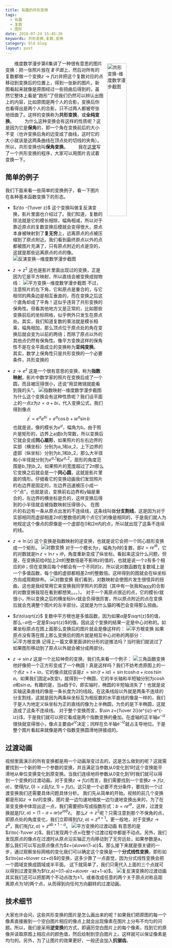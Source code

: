 ```yaml
---
title: 有趣的共形变换
tags:
  - 有趣
  - 复数
  - 图形
date: 2016-07-24 15:45:26
keywords: 共形变换,复数,变换
category: Old blog
layout: post
---
```


<a href="/asset/2016/img/conformal-cover.png" title="共形变换-维度数学漫步截图" class="fancybox" rel="article0"><img src="/asset/2016/img/conformal-cover.png" alt="共形变换-维度数学漫步截图" class="cover-img" style="width: 35%;float: right;padding: 10px;"></a>
&emsp;&emsp;维度数学漫步第6集讲了一种很有意思的图片变换：把一张照片放在*复平面*上，然后对所有的复数都做一个变换$z\to f(z)$并把这个复数对应的点移动到变换后的位置上，得到一张新的图片。新图看起来就像是原图经过一些扭曲后得到的，虽然它整体上看是“跑形”了但我们仍然可以辨认出图上的内容，比如原图是两个人的合影，变换后你也看得出是两个人的合影，只不过两人都被夸张地扭曲了。这样的变换称为**共形变换**，或**全纯变换**。
&emsp;&emsp;为什么这种变换会有这样的性质呢？这是因为它是**保角**的，即一个角在变换前后的大小不变（也许变换后角的边变成了曲线，这时它的大小就该是这两条曲线在顶点处的切线的夹角）。所以，共形变换也叫**保角变换**。
&emsp;&emsp;我在[这里](/programmes/conformal-trans)写了一个共形变换的程序，大家可以用图片去试着变换一下。

<!-- more -->
## 简单的例子
我们下面来看一些简单的变换例子，看一下图片在各种基本函数变换下的形态。
* $z\to -{1\over z}$
这个变换叫做复反演变换，影片里面也介绍过了。我们知道，复数的除法就是它的模长相除，幅角相减，所以对于靠近原点的复数变换后模就会变得很大，原点本身被映射到了**复无穷**上，远离原点的点被压缩到了原点附近。我们看到最终原点以外的点都被图片充满了，只有原点附近的点是空的，这就是那些远离原点的点的像。
![反演变换--维度数学漫步截图](/asset/2016/img/conformal2.png)

* $z\to z^2$
这也是影片里面出现过的变换，正是因为它是平方映射，所以直线会被变换成抛物线：
![平方变换--维度数学漫步截图](/asset/2016/img/conformal1.png)
不过，注意照片的左下角，它和原点是重合的，与它相邻的两条边是相互垂直的，而在变换之后这个直角却成了平角！这似乎违背了共形变换的保角性。但看其他地方又是正常的，比如那些变换前后的坐标网格，似乎例外只发生在原点处。其实，我们知道复数的乘法就是模长相乘，幅角相加，那么顶点位于原点处的角在变换后就会变为以前的两倍；而除了原点以外的其他点仍然有保角性。像平方变换这样的保角性不是在全平面成立的变换称为**亚纯变换**。
其实，数学上保角性只是共形变换的一个必要条件，共形变换的

* $z\to e^z$
这是一个很有意思的变换，称为**指数映射**。影片中数学家的照片在变换后成了一个圆，而且被压得很小，还说“用显微镜就能看到我的头”。
![指数映射--维度数学漫步截图](/asset/2016/img/conformal3.png)
为什么这个变换会有这种性质呢？我们设平面上的一点z为$z=a+bi$，代入变换公式，我们得到像点
$$z^\prime=e^a e^{bi}=e^a\cos b+ie^a\sin b$$
也就是说，像的模长为$e^a$，幅角为b。由于照片是矩形的，边界上a或b为常数，所以变换后它就会变成**同心扇形**，如果照片的左右边界的实部（横坐标）分别为$a\_1$和$a\_2$，上下边界的虚部（纵坐标）分别为$b\_1$和$b\_2$，那么大半径和小半径就分别为$e^{a\_1}$和$e^{a\_2}$，扇形的角度范围是$b\_1$到$b\_2$。如果照片的宽度超过了$2\pi$那么它变换之后就会是一个**同心圆**，这就是影片里面的情形。仔细看它的变换动画我们发现照片的右边界是固定的，左边界迅速被压小成一个“点”，也就是说，变换前右边界和y轴是重合的，左边界的横坐标是负的，这样变换后得到的小半径就会被指数映射压得很小。
在图片的右边有一条从原点出发的不连续线，这条线叫做**分支割线**，这是因为对于实部相同而虚部相差$2\pi$的整数倍的两个点它们的像是相同的，于是我们就人为地规定这个像点的原像是一个虚部在0和$2\pi$内的点，所以就出现了这条不连续的线。

* $z\to\ln(z)$
这个变换是指数映射的逆变换，也就是说它会把一个同心扇形变换成一个矩形。
![对数变换](/asset/2016/img/conforme-cercle.png)
对于一个模长为r，幅角为$\theta$的复数，即$z=re^{i\theta}$，它的对数就是$\ln z=\ln r+i\theta$，角度重新变成了纵坐标。看起来这没什么问题，但是，在变换前给$\theta$加上$2\pi$的整数倍是不影响z的值的，也就是说一个z有多个相应的$\theta$；但在变换后每个$\theta$都会有一个不同的z，所以说对数函数在复数域上是一个多值函数，每个值的虚部都相差$2\pi$的整数倍。这样得到的图就会在纵坐标方向成周期排布。
![对数变换](/asset/2016/img/conforme-ln.png)
我们看到，对数映射会使图片发生很怪异的扭曲，这也是我经常用它来变换我同学照片的原因（其中有一张我和[wxy](//wxyhly.github.io)的合影的对数变换我现在看到都想笑。。。）。
对于一个离原点很近的点，它的模长r就很小，所以变换之后的横坐标$\ln r$就会负得很厉害，所以原点附近的点在变换后就会充满整个图片的左半部分。这就是为什么猫的嘴巴会变得那么扭曲。

* $z\to\sqrt{z}$
复数中平方根也是多值函数，因为如果$a$是$\sqrt{z}$的值，那么$-a$也一定是$\sqrt{z}$的值。因此这个变换的结果一定是中心对称的。如果坐标原点在图上面那么变换后的图片就会是像这样的：
![平方根变换](/asset/2016/img/conformal4.png)
如果原点没有落在图上那么变换后的图片就是相互中心对称的两部分：
![平方根变换](/asset/2016/img/conformal5.png)
记得上一篇文章里面讲的分形的逆推法吗？当时我们就说过了如果图形移动到了原点以外就会被分成两部分。

* $z\to\sin z$
这是一个比较神奇的变换，我们先来看一个例子：
![三角函数变换](/asset/2016/img/conformal-sin.png)
他好像把一个正方形变成了一个椭圆！真是这样吗？我们不妨考虑原图上的一个点$z=t+ia$，它的像点就应该是$z^\prime=\sin(t+ia)=\sin t\cosh a+i\cos t\sin a$。如果我们固定a改变t，就得到一个椭圆，它的半长轴和半短轴分别为$\cosh a$和$\sin a$。有趣的是，当a趋于0，即实轴时，椭圆的半短轴消失了！也就是说实轴这条直线的像是一条长度为2的线段。在这条线段以外就是两条不连续的分支割线，这就是因为两条纵坐标互为相反数的水平直线的像是一样的，我们于是人为地定义纵坐标为正的直线的像为上半椭圆，为负的是下半椭圆，这就造成了这条不连续线。
对于整个变换而言，$\sin z={1\over 2i}(e^{iz}-e^{-iz})$，于是我们就可以把它看成是两个指数变换的叠加。在虚轴的正半轴$e^{-iz}$很快就变得很小，像点主要由$e^{iz}$决定；同样在负半轴$e^{-iz}$就占主导地位。于是整个图片看起来就像是两个指数变换圆滑地拼接成的。

## 过渡动画
视频里面演示的所有变换都是用一个动画渐变过去的，这是怎么做到的呢？这就需要找到一个新的带一个参数的变换，并且满足当参数从0变化到1时这个变换能平滑地从单位变换变化到原变换。当我们连续地将参数从0变化到1时我们就可以得到一个变换的过渡动画。对于变换$z\to f(z)$而言，我们需要找到一个变换$z\to f(z,a)$，使得$f(z,0)=z$且$f(z,1)=f(z)$。这只是一个必要不充分条件，要找到一个过渡变换我们还需要具体问题具体分析。
我们先从简单的开始。视频的前几个变换都是形如$z\to bz$的变换，图片是一边匀速地缩放一边匀速地变换出来的，为了在渐变变换中体现出这一点，我们需要把b写成指数形式：$b=re^{i\theta}$，这样，过渡变换就是$f(z,a)=(1-a+ar)e^{ia\theta}z$。
那么$z\to z^2$呢？只需注意到那个不保角的点，即原点处的角度变化，我们立即得到$f(z,a)=z^{a+1}$。更一般地，对于变换$z\to z^b$，我们有$f(z,a)=z^{ab+1-a}$。
![平方变换的过渡动画](/asset/2016/img/con-z2.gif)
有意思的是$z\to{-1\over z}$。我们发现两个点$\pm i$在整个过渡过程中都是不动点。另外，我们发现原点的像点在过渡时从原点沿实轴正方向移动到了无穷远处，如果参数是a，那么我们可以写出原点像点为$z={a\over(1-a)}$。那么接下来就是很关键的一步，通过观察坐标网格的变化我们可以确定这个变换是一个**分式线性变换**，即形如$z\to{az+b\over cz+d}$的变换，这多少靠了一点直觉，因为分式线性变换会把一个圆域变换成圆域或半平面。
这下就简单了，我们只需代入上面的三个点就可以得到过渡变换为$f(z,a)={(1-a)z+a\over -az+1-a}$。
![复反演变换的过渡动画](/asset/2016/img/con-1z.gif)
其实我们还可以把那两个不动点改为$\pm 1$，或者改成任意的两个关于原点对称且距离原点为1的两个点，从而得到向任何方向翻转的过渡动画。

## 技术细节
大家也许会问，这些共形变换的图片是怎么画出来的呢？如果我们把原图的每一个像素直接搬到一个空白图片相应的像点上就会出现像素在图片上分布不均匀的问题。所以，我们是采用**逆变换**的方式，即遍历空白图片上的每个像素，找到它的原像并读取原图上相应点的颜色值，然后绘制到空白图片上。这样就可以保证像素是均匀的。另外，为了让图片的效果更好，一般还会加入**抗锯齿**。


